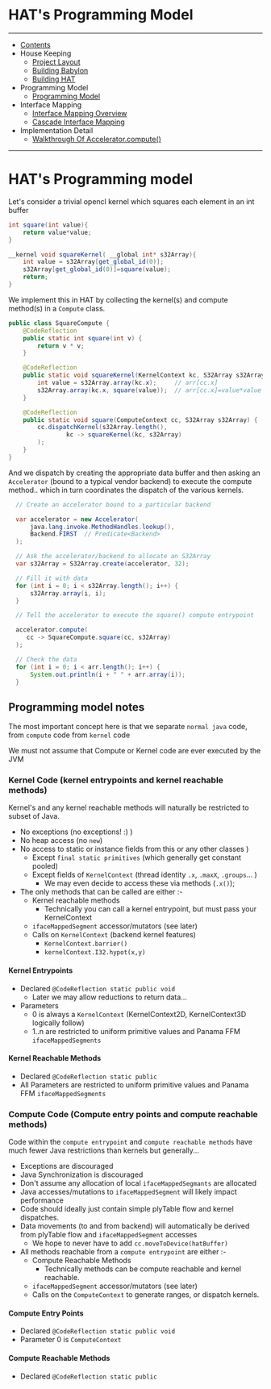 
# HAT's Programming Model
----

* [Contents](hat-00.md)
* House Keeping
    * [Project Layout](hat-01-01-project-layout.md)
    * [Building Babylon](hat-01-02-building-babylon.md)
    * [Building HAT](hat-01-03-building-hat.md)
* Programming Model
    * [Programming Model](hat-03-programming-model.md)
* Interface Mapping
    * [Interface Mapping Overview](hat-04-01-interface-mapping.md)
    * [Cascade Interface Mapping](hat-04-02-cascade-interface-mapping.md)
* Implementation Detail
    * [Walkthrough Of Accelerator.compute()](hat-accelerator-compute.md)

---

#  HAT's Programming model

Let's consider a trivial opencl kernel which squares each element in an int buffer

```java
int square(int value){
    return value*value;
}

__kernel void squareKernel( __global int* s32Array){
    int value = s32Array[get_global_id(0)];
    s32Array[get_global_id(0)]=square(value);
    return;
}

```

We implement this in HAT by collecting the kernel(s) and compute method(s) in a `Compute` class.

```java
public class SquareCompute {
    @CodeReflection
    public static int square(int v) {
        return v * v;
    }

    @CodeReflection
    public static void squareKernel(KernelContext kc, S32Array s32Array) {
        int value = s32Array.array(kc.x);     // arr[cc.x]
        s32Array.array(kc.x, square(value));  // arr[cc.x]=value*value
    }

    @CodeReflection
    public static void square(ComputeContext cc, S32Array s32Array) {
        cc.dispatchKernel(s32Array.length(),
                kc -> squareKernel(kc, s32Array)
        );
    }
}
```
And we dispatch by creating the appropriate data buffer and then asking an `Accelerator` (bound to a typical vendor backend) to execute the compute method.. which in turn coordinates the dispatch of the various kernels.

```java
  // Create an accelerator bound to a particular backend

  var accelerator = new Accelerator(
      java.lang.invoke.MethodHandles.lookup(),
      Backend.FIRST  // Predicate<Backend>
  );

  // Ask the accelerator/backend to allocate an S32Array
  var s32Array = S32Array.create(accelerator, 32);

  // Fill it with data
  for (int i = 0; i < s32Array.length(); i++) {
      s32Array.array(i, i);
  }

  // Tell the accelerator to execute the square() compute entrypoint

  accelerator.compute(
     cc -> SquareCompute.square(cc, s32Array)
  );

  // Check the data
  for (int i = 0; i < arr.length(); i++) {
      System.out.println(i + " " + arr.array(i));
  }
```

## Programming model notes

The most important concept here is that we separate `normal java` code,
from `compute` code from `kernel` code

We must not assume that Compute or Kernel code are ever executed by the JVM

### Kernel Code (kernel entrypoints and kernel reachable methods)
Kernel's and any kernel reachable methods will naturally be restricted to subset of Java.

* No exceptions (no exceptions! :) )
* No heap access (no `new`)
* No access to static or instance fields from this or any other classes )
    * Except `final static primitives` (which generally get constant pooled)
    * Except fields of `KernelContext` (thread identity `.x`, `.maxX`, `.groups`... )
        - We may even decide to access these via methods (`.x()`);
* The only methods that can be called are either :-
   * Kernel reachable methods
      - Technically you can call a kernel entrypoint, but must pass your KernelContext
   * `ifaceMappedSegment` accessor/mutators (see later)
   * Calls on `KernelContext` (backend kernel features)
     - `KernelContext.barrier()`
     - `kernelContext.I32.hypot(x,y)`
#### Kernel Entrypoints
* Declared `@CodeReflection static public void`
    * Later we may allow reductions to return data...
* Parameters
    * 0 is always a `KernelContext` (KernelContext2D, KernelContext3D logically follow)
    * 1..n are restricted to uniform primitive values and Panama FFM `ifaceMappedSegments`

#### Kernel Reachable Methods
* Declared `@CodeReflection static public`
* All Parameters are restricted to uniform primitive values and Panama FFM `ifaceMappedSegments`

### Compute Code (Compute entry points and compute reachable methods)
Code within the `compute entrypoint` and `compute reachable
methods` have much fewer Java restrictions than kernels but generally...

* Exceptions are discouraged
* Java Synchronization is discouraged
* Don't assume any allocation of local `ifaceMappedSegmants` are allocated
* Java accesses/mutations to `ifaceMappedSegment` will likely impact performance
* Code should ideally just contain simple plyTable flow and kernel dispatches.
* Data movements (to and from backend) will automatically be derived from plyTable flow and `ifaceMappedSegment` accesses
   - We hope to never have to add `cc.moveToDevice(hatBuffer)`
* All methods reachable from a `compute entrypoint` are either :-
  * Compute Reachable Methods
      - Technically methods can be compute reachable and kernel reachable.
  * `ifaceMappedSegment` accessor/mutators (see later)
  * Calls on the `ComputeContext` to generate ranges, or dispatch kernels.

#### Compute Entry Points
* Declared `@CodeReflection static public void`
* Parameter 0 is `ComputeContext`


#### Compute Reachable Methods
* Declared `@CodeReflection static public `
